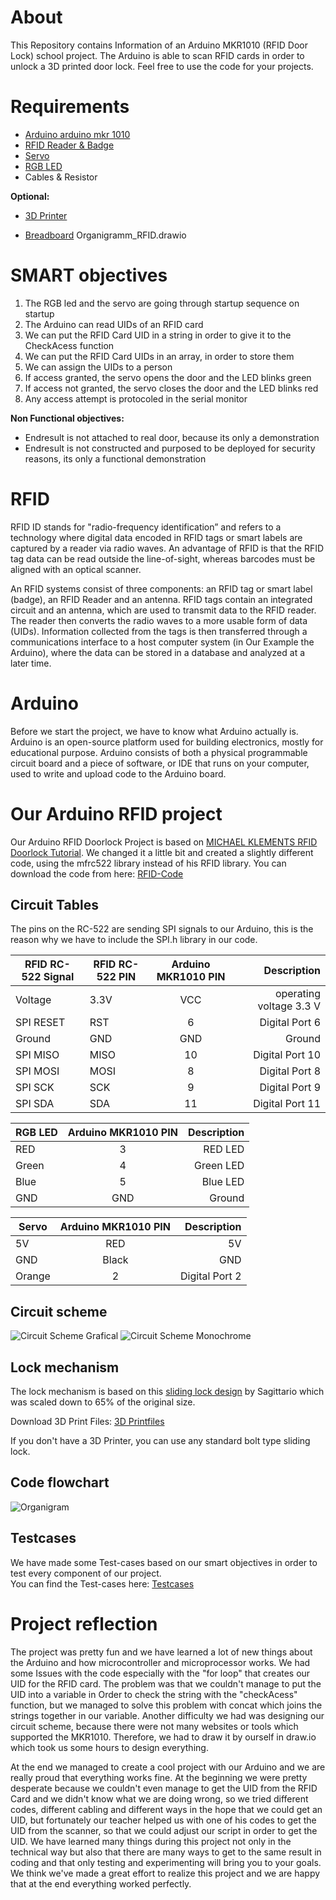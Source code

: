 # About
This Repository contains Information of an Arduino MKR1010 (RFID Door Lock) school project. 
The Arduino is able to scan RFID cards in order to unlock a 3D printed door lock. 
Feel free to use the code for your projects. 

# Requirements
- [Arduino arduino mkr 1010](https://www.amazon.com/-/de/dp/B07FYFF5YZ/ref=sr_1_1?keywords=arduino+mkr+wifi+1010&qid=1656406329&sprefix=arduino+mkr%2Caps%2C153&sr=8-1)
- [RFID Reader & Badge](https://www.amazon.com/-/de/dp/B01CSTW0IA/ref=sr_1_2?__mk_de_DE=%C3%85M%C3%85%C5%BD%C3%95%C3%91&crid=1YQEUCWFZ2IZD&keywords=arduino+rfid&qid=1656406347&sprefix=arduino+rfi%2Caps%2C146&sr=8-2)
- [Servo](https://www.amazon.com/gp/product/B07MLR1498/ref=as_li_tl?ie=UTF8&camp=1789&creative=9325&creativeASIN=B07MLR1498&linkCode=as2&tag=mklements-20&linkId=63a97680f3787d087be345410cd59158)
- [RGB LED](https://www.amazon.com/-/de/dp/B077XGF3YR/ref=sr_1_1?__mk_de_DE=%C3%85M%C3%85%C5%BD%C3%95%C3%91&crid=2CYUPMETPM8GS&keywords=RGB%2Bled%2Barduino&qid=1656406421&sprefix=rgb%2Bled%2Barduino%2Caps%2C131&sr=8-1&th=1)
- Cables & Resistor

<b>Optional:</b>

- [3D Printer](https://www.amazon.com/-/de/dp/B094F65V3F/ref=sr_1_4?__mk_de_DE=%C3%85M%C3%85%C5%BD%C3%95%C3%91&crid=7Z6BSY639093&keywords=3d+printers+ender+3&qid=1656406451&sprefix=3d+printers+ender+%2Caps%2C196&sr=8-4)

- [Breadboard](https://www.amazon.com/-/de/dp/B073X7GZ1P/ref=sr_1_1?crid=2CL3V57MRGASD&keywords=arduino+breadboard&qid=1656406466&sprefix=arduino+bre%2Caps%2C157&sr=8-1) 
Organigramm_RFID.drawio

# SMART objectives 
1. The RGB led and the servo are going through startup sequence on startup
2. The Arduino can read UIDs of an RFID card
3. We can put the RFID Card UID in a string in order to give it to the CheckAcess function
4. We can put the RFID Card UIDs in an array, in order to store them
5. We can assign the UIDs to a person
6. If access granted, the servo opens the door and the LED blinks green
7. If access not granted, the servo closes the door and the LED blinks red
8. Any access attempt is protocoled in the serial monitor

<b> Non Functional objectives: </b>
- Endresult is not attached to real door, because its only a demonstration
- Endresult is not constructed and purposed to be deployed for security reasons, its only a functional demonstration


# RFID
RFID ID stands for "radio-frequency identification” and refers to a technology where digital data encoded in RFID tags or smart labels are captured by a reader via radio waves. An advantage of RFID is that the RFID tag data can be read outside the line-of-sight, whereas barcodes must be aligned with an optical scanner. 

An RFID systems consist of three components: an RFID tag or smart label (badge), an RFID Reader and an antenna.  RFID tags contain an integrated circuit and an antenna, which are used to transmit data to the RFID reader. The reader then converts the radio waves to a more usable form of data (UIDs). Information collected from the tags is then transferred through a communications interface to a host computer system (in Our Example the Arduino), where the data can be stored in a database and analyzed at a later time.

# Arduino 
Before we start the project, we have to know what Arduino actually is. 
Arduino is an open-source platform used for building electronics, mostly for educational purpose. Arduino consists of both a physical programmable circuit board and a piece of software, or IDE that runs on your computer, used to write and upload code to the Arduino board. 

# Our Arduino RFID project 
Our Arduino RFID Doorlock Project is based on [MICHAEL KLEMENTS RFID Doorlock Tutorial](https://www.the-diy-life.com/arduino-based-rfid-door-lock-make-your-own/). We changed it a little bit and created a slightly different code, using the mfrc522 library instead of his RFID library. You can download the code from here: [RFID-Code](/code/RFID/RFID.ino)

## Circuit Tables
The pins on the RC-522 are sending SPI signals to our Arduino, this is the reason why we have to include the SPI.h library in our code. 

| RFID RC-522  Signal | RFID RC-522  PIN |  Arduino MKR1010 PIN |  Description |
| ------------- | ------------- |:-----------:| ----------------------:|
| Voltage       | 3.3V          | VCC         | operating voltage 3.3 V| 
| SPI RESET     | RST           | 6           |   Digital Port 6       |
| Ground        | GND           | GND         |    Ground              |
| SPI MISO      | MISO          | 10          |    Digital Port 10     |
| SPI MOSI      | MOSI          | 8           |    Digital Port 8      |
| SPI SCK       | SCK           | 9           |    Digital Port 9      |
| SPI SDA       | SDA           | 11          |    Digital Port 11     |

| RGB LED       |  Arduino MKR1010 PIN |  Description |
| ------------- |:-------------:| -----:|
| RED           | 3             |   RED LED              | 
| Green         | 4             |   Green LED            |
| Blue          | 5             |   Blue LED             |
| GND           | GND           |   Ground               | 

| Servo         |  Arduino MKR1010 PIN |  Description |
| ------------- |:-------------:| -----:|
| 5V | RED      | 5V            | operating voltage 5 V| 
| GND| Black    | GND           |   Ground             |
| Orange        | 2             | Digital Port 2       |  

## Circuit scheme

![Circuit Scheme Grafical](/image/rfid-schema-v2.drawio.png "Circuit Scheme Colored")
![Circuit Scheme Monochrome](/image/RFID-Schematic_schwarz.drawio.png "Circuit Scheme monochrome")

## Lock mechanism
The lock mechanism is based on this [sliding lock design](https://www.thingiverse.com/thing:1596180) by Sagittario which was scaled down to 65% of the original size.

Download 3D Print Files: [3D Printfiles](/printfiles/3D-Print-Files.zip)

If you don't have a 3D Printer, you can use any standard bolt type sliding lock. 

## Code flowchart

![Organigram](/image/Organigramm_RFID.png "Organigram")

## Testcases 
We have made some Test-cases based on our smart objectives in order to test every component of our project. <br>
You can find the Test-cases here: [Testcases](/testcases/readme.md)

# Project reflection
The project was pretty fun and we have learned a lot of new things about the Arduino and how microcontroller and microprocessor works. We had some Issues with the code especially with the "for loop" that creates our UID for the RFID card. The problem was that we couldn't manage to put the UID into a variable in Order to check the string with the "checkAcess" function, but we managed to solve this problem with concat which joins the strings together in our variable. Another difficulty we had was designing our circuit scheme, because there were not many websites or tools which supported the MKR1010. Therefore, we had to draw it by ourself in draw.io which took us some hours to design everything. 


At the end we managed to create a cool project with our Arduino and we are really proud that everything works fine. At the beginning we were pretty desperate because we couldn't even manage to get the UID from the RFID Card and we didn't know what we are doing wrong, so we tried different codes, different cabling and different ways in the hope that we could get an UID, but fortunately our teacher helped us with one of his codes to get the UID from the scanner, so that we could adjust our script in order to get the UID. We have learned many things during this project not only in the technical way but also that there are many ways to get to the same result in coding and that only testing and experimenting will bring you to your goals. 
We think we've made a great effort to realize this project and we are happy that at the end everything worked perfectly.